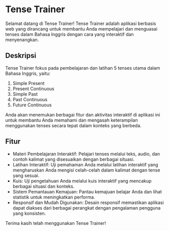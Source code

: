 # Tense Trainer

Selamat datang di Tense Trainer! Tense Trainer adalah aplikasi berbasis web yang dirancang untuk membantu Anda mempelajari dan menguasai tenses dalam Bahasa Inggris dengan cara yang interaktif dan menyenangkan.

## Deskripsi

Tense Trainer fokus pada pembelajaran dan latihan 5 tenses utama dalam Bahasa Inggris, yaitu:

1. Simple Present
2. Present Continuous
3. Simple Past
4. Past Continuous
5. Future Continuous

Anda akan menemukan berbagai fitur dan aktivitas interaktif di aplikasi ini untuk membantu Anda memahami dan mengasah keterampilan menggunakan tenses secara tepat dalam konteks yang berbeda.

## Fitur

- Materi Pembelajaran Interaktif: Pelajari tenses melalui teks, audio, dan contoh kalimat yang disesuaikan dengan berbagai situasi.
- Latihan Interaktif: Uji pemahaman Anda melalui latihan interaktif yang mengharuskan Anda mengisi celah-celah dalam kalimat dengan tense yang sesuai.
- Kuis: Uji pengetahuan Anda melalui kuis interaktif yang mencakup berbagai situasi dan konteks.
- Sistem Pemantauan Kemajuan: Pantau kemajuan belajar Anda dan lihat statistik untuk meningkatkan performa.
- Responsif dan Mudah Digunakan: Desain responsif memastikan aplikasi dapat diakses dari berbagai perangkat dengan pengalaman pengguna yang konsisten.

Terima kasih telah menggunakan Tense Trainer!
